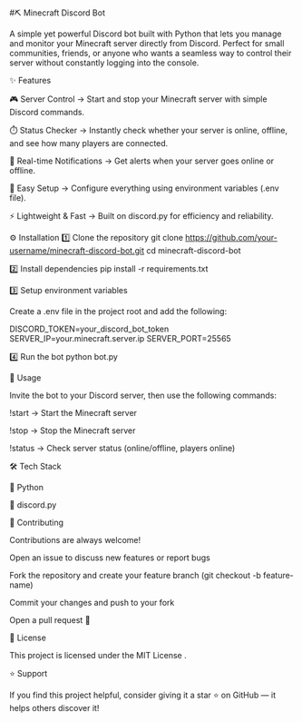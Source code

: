 #⛏️ Minecraft Discord Bot

A simple yet powerful Discord bot built with Python that lets you manage and monitor your Minecraft server directly from Discord. Perfect for small communities, friends, or anyone who wants a seamless way to control their server without constantly logging into the console.

✨ Features

🎮 Server Control → Start and stop your Minecraft server with simple Discord commands.

⏱️ Status Checker → Instantly check whether your server is online, offline, and see how many players are connected.

📢 Real-time Notifications → Get alerts when your server goes online or offline.

🔧 Easy Setup → Configure everything using environment variables (.env file).

⚡ Lightweight & Fast → Built on discord.py for efficiency and reliability.

⚙️ Installation
1️⃣ Clone the repository
git clone https://github.com/your-username/minecraft-discord-bot.git
cd minecraft-discord-bot

2️⃣ Install dependencies
pip install -r requirements.txt

3️⃣ Setup environment variables

Create a .env file in the project root and add the following:

DISCORD_TOKEN=your_discord_bot_token
SERVER_IP=your.minecraft.server.ip
SERVER_PORT=25565

4️⃣ Run the bot
python bot.py

🚀 Usage

Invite the bot to your Discord server, then use the following commands:

!start → Start the Minecraft server

!stop → Stop the Minecraft server

!status → Check server status (online/offline, players online)

🛠️ Tech Stack

🐍 Python

🤖 discord.py

🤝 Contributing

Contributions are always welcome!

Open an issue to discuss new features or report bugs

Fork the repository and create your feature branch (git checkout -b feature-name)

Commit your changes and push to your fork

Open a pull request 🎉

📜 License

This project is licensed under the MIT License
.

⭐ Support

If you find this project helpful, consider giving it a star ⭐ on GitHub — it helps others discover it!
